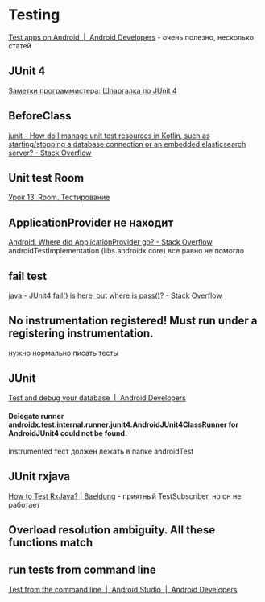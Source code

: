 # Testing
[Test apps on Android  |  Android Developers](https://developer.android.com/training/testing) - очень полезно, несколько статей

## JUnit 4
[Заметки программистера: Шпаргалка по JUnit 4](https://www.dokwork.ru/2012/04/junit-4.html)

## BeforeClass
[junit - How do I manage unit test resources in Kotlin, such as starting/stopping a database connection or an embedded elasticsearch server? - Stack Overflow](https://stackoverflow.com/questions/35554076/how-do-i-manage-unit-test-resources-in-kotlin-such-as-starting-stopping-a-datab)
## Unit test Room
[Урок 13. Room. Тестирование](https://startandroid.ru/ru/courses/architecture-components/27-course/architecture-components/541-urok-13-room-testirovanie.html)
## ApplicationProvider не находит
[Android. Where did ApplicationProvider go? - Stack Overflow](https://stackoverflow.com/questions/56571764/android-where-did-applicationprovider-go)
androidTestImplementation (libs.androidx.core) все равно не помогло
## fail test
[java - JUnit4 fail() is here, but where is pass()? - Stack Overflow](https://stackoverflow.com/questions/4036144/junit4-fail-is-here-but-where-is-pass)
## No instrumentation registered! Must run under a registering instrumentation.
нужно нормально писать тесты
## JUnit
[Test and debug your database  |  Android Developers](https://developer.android.com/training/data-storage/room/testing-db)
#### Delegate runner androidx.test.internal.runner.junit4.AndroidJUnit4ClassRunner for AndroidJUnit4 could not be found.
instrumented тест должен лежать в папке androidTest
## JUnit rxjava
[How to Test RxJava? | Baeldung](https://www.baeldung.com/rxjava-testing) - приятный TestSubscriber, но он не работает
## Overload resolution ambiguity. All these functions match

## run tests from command line
[Test from the command line  |  Android Studio  |  Android Developers](https://developer.android.com/studio/test/command-line)